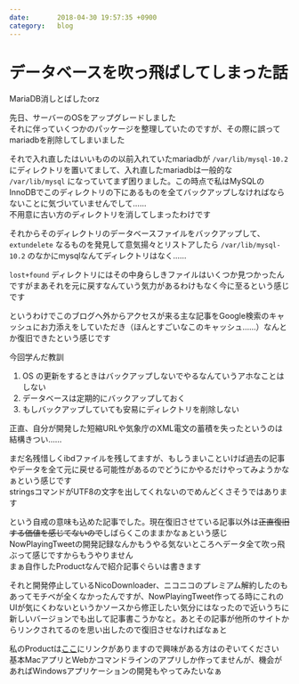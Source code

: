 ```yaml
---
date:       2018-04-30 19:57:35 +0900
category:   blog
---
```


# データベースを吹っ飛ばしてしまった話

MariaDB消しとばしたorz

<!--more-->

先日、サーバーのOSをアップグレードしました  
それに伴っていくつかのパッケージを整理していたのですが、その際に誤ってmariadbを削除してしまいました

それで入れ直したはいいものの以前入れていたmariadbが `/var/lib/mysql-10.2` にディレクトリを置いてまして、入れ直したmariadbは一般的な `/var/lib/mysql` になっていてまず困りました。この時点で私はMySQLのInnoDBでこのディレクトリの下にあるものを全てバックアップしなければならないことに気づいていませんでして……  
不用意に古い方のディレクトリを消してしまったわけです

それからそのディレクトリのデータベースファイルをバックアップして、`extundelete` なるものを発見して意気揚々とリストアしたら `/var/lib/mysql-10.2` のなかにmysqlなんてディレクトリはなく……

`lost+found` ディレクトリにはその中身らしきファイルはいくつか見つかったんですがまあそれを元に戻すなんていう気力があるわけもなく今に至るという感じです

というわけでこのブログへ外からアクセスが来る主な記事をGoogle検索のキャッシュにお力添えをしていただき（ほんとすごいなこのキャッシュ……）なんとか復旧できたという感じです

今回学んだ教訓

1. OS の更新をするときはバックアップしないでやるなんていうアホなことはしない
2. データベースは定期的にバックアップしておく
3. もしバックアップしていても安易にディレクトリを削除しない

正直、自分が開発した短縮URLや気象庁のXML電文の蓄積を失ったというのは結構きつい……

まだ名残惜しくibdファイルを残してますが、もしうまいこといけば過去の記事やデータを全て元に戻せる可能性があるのでどうにかやるだけやってみようかなぁという感じです  
stringsコマンドがUTF8の文字を出してくれないのでめんどくさそうではあります

という自戒の意味も込めた記事でした。現在復旧させている記事以外は~~正直復旧する価値を感じてないので~~しばらくこのままかなぁという感じ  
NowPlayingTweetの開発記録なんかもうやる気ないところへデータ全て吹っ飛ぶって感じですからもうやりません  
まぁ自作したProductなんで紹介記事ぐらいは書きます

それと開発停止しているNicoDownloader、ニコニコのプレミアム解約したのもあってモチベが全くなかったんですが、NowPlayingTweet作ってる時にこれのUIが気にくわないというかソースから修正したい気分にはなったので近いうちに新しいバージョンでも出して記事書こうかなと。あとその記事が他所のサイトからリンクされてるのを思い出したので復旧させなければなぁと

私のProductは[ここ](https://www.kr-kp.com/)にリンクがありますので興味がある方はのぞいてください  
基本MacアプリとWebかコマンドラインのアプリしか作ってませんが、機会があればWindowsアプリケーションの開発もやってみたいなぁ

